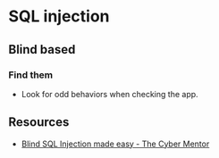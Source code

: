 # SQL injection

## Blind based

### Find them

- Look for odd behaviors when checking the app.

## Resources

- [Blind SQL Injection made easy - The Cyber Mentor](https://youtu.be/j-fLh_WNg7k)